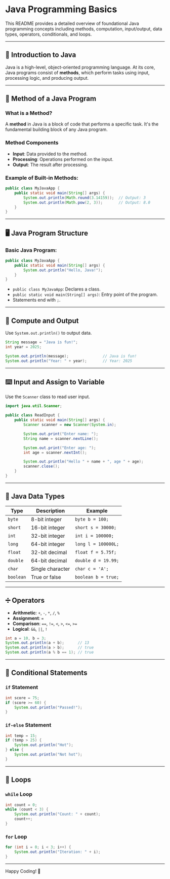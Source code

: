 
# Java Programming Basics

This README provides a detailed overview of foundational Java programming concepts including methods, computation, input/output, data types, operators, conditionals, and loops.

---

## 📌 Introduction to Java

Java is a high-level, object-oriented programming language. At its core, Java programs consist of **methods**, which perform tasks using input, processing logic, and producing output.

---

## 🧱 Method of a Java Program

### What is a Method?
A **method** in Java is a block of code that performs a specific task. It's the fundamental building block of any Java program.

### Method Components
- **Input**: Data provided to the method.
- **Processing**: Operations performed on the input.
- **Output**: The result after processing.

### Example of Built-in Methods:
```java
public class MyJavaApp {
    public static void main(String[] args) {
        System.out.println(Math.round(3.14159));  // Output: 3
        System.out.println(Math.pow(2, 3));       // Output: 8.0
    }
}
```

---

## 🖥️ Java Program Structure

### Basic Java Program:
```java
public class MyJavaApp {
    public static void main(String[] args) {
        System.out.println("Hello, Java!");
    }
}
```

- `public class MyJavaApp`: Declares a class.
- `public static void main(String[] args)`: Entry point of the program.
- Statements end with `;`.

---

## 🔣 Compute and Output

Use `System.out.println()` to output data.

```java
String message = "Java is fun!";
int year = 2025;

System.out.println(message);               // Java is fun!
System.out.println("Year: " + year);       // Year: 2025
```

---

## ⌨️ Input and Assign to Variable

Use the `Scanner` class to read user input.

```java
import java.util.Scanner;

public class ReadInput {
    public static void main(String[] args) {
        Scanner scanner = new Scanner(System.in);

        System.out.print("Enter name: ");
        String name = scanner.nextLine();

        System.out.print("Enter age: ");
        int age = scanner.nextInt();

        System.out.println("Hello " + name + ", age " + age);
        scanner.close();
    }
}
```

---

## 🧮 Java Data Types

| Type     | Description                  | Example              |
|----------|------------------------------|----------------------|
| `byte`   | 8-bit integer                 | `byte b = 100;`      |
| `short`  | 16-bit integer                | `short s = 30000;`   |
| `int`    | 32-bit integer                | `int i = 100000;`    |
| `long`   | 64-bit integer                | `long l = 100000L;`  |
| `float`  | 32-bit decimal                | `float f = 5.75f;`   |
| `double` | 64-bit decimal                | `double d = 19.99;`  |
| `char`   | Single character              | `char c = 'A';`      |
| `boolean`| True or false                 | `boolean b = true;`  |

---

## ➗ Operators

- **Arithmetic**: `+`, `-`, `*`, `/`, `%`
- **Assignment**: `=`
- **Comparison**: `==`, `!=`, `<`, `>`, `<=`, `>=`
- **Logical**: `&&`, `||`, `!`

```java
int a = 10, b = 3;
System.out.println(a + b);      // 13
System.out.println(a > b);      // true
System.out.println(a % b == 1); // true
```

---

## 🔀 Conditional Statements

### `if` Statement
```java
int score = 75;
if (score >= 60) {
    System.out.println("Passed!");
}
```

### `if-else` Statement
```java
int temp = 15;
if (temp > 25) {
    System.out.println("Hot");
} else {
    System.out.println("Not hot");
}
```

---

## 🔁 Loops

### `while` Loop
```java
int count = 0;
while (count < 3) {
    System.out.println("Count: " + count);
    count++;
}
```

### `for` Loop
```java
for (int i = 0; i < 3; i++) {
    System.out.println("Iteration: " + i);
}
```

---

Happy Coding! 🎉
